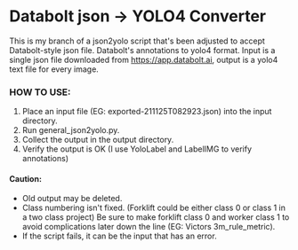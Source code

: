 # Databolt json -> YOLO4 Converter 

This is my branch of a json2yolo script that's been adjusted to accept Databolt-style json file. Databolt's annotations to yolo4 format. Input is a single json file downloaded from https://app.databolt.ai, output is a yolo4 text file for every image.

### HOW TO USE:

1. Place an input file (EG: exported-211125T082923.json) into the input directory. 
2. Run general_json2yolo.py.
3. Collect the output in the output directory. 
4. Verify the output is OK (I use YoloLabel and LabelIMG to verify annotations)

#### Caution:

* Old output may be deleted.
* Class numbering isn't fixed. (Forklift could be either class 0 or class 1 in a two class project) Be sure to make forklift class 0 and worker class 1 to avoid complications later down the line  (EG: Victors 3m_rule_metric).
* If the script fails, it can be the input that has an error.